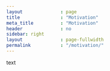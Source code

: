 ```yaml
---
layout              : page
title               : "Motivation"
meta_title          : "Motivation"
header              : no
sidebar: right
layout              : page-fullwidth
permalink           : "/motivation/"
---
```

text
